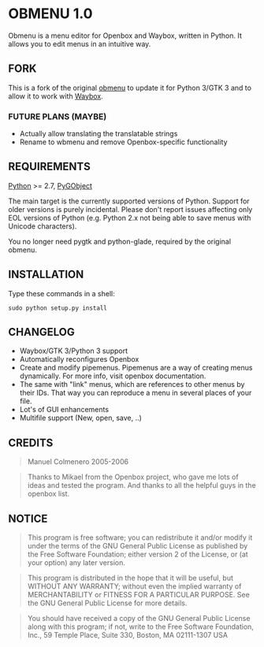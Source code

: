 # OBMENU 1.0

Obmenu is a menu editor for Openbox and Waybox, written in Python. It allows
you to edit menus in an intuitive way.

## FORK

This is a fork of the original [obmenu](http://obmenu.sourceforge.net/) to
update it for Python 3/GTK 3 and to allow it to work with
[Waybox](https://github.com/wizbright/waybox).

### FUTURE PLANS (MAYBE)

- Actually allow translating the translatable strings
- Rename to wbmenu and remove Openbox-specific functionality

## REQUIREMENTS

  [Python](http://python.org) >= 2.7,
  [PyGObject](https://pygobject.readthedocs.io)

  The main target is the currently supported versions of Python.  Support for
  older versions is purely incidental.  Please don't report issues affecting
  only EOL versions of Python (e.g. Python 2.x not being able to save menus
  with Unicode characters).

  You no longer need pygtk and python-glade, required by the original obmenu.

## INSTALLATION

Type these commands in a shell:

`sudo python setup.py install`

## CHANGELOG

- Waybox/GTK 3/Python 3 support
- Automatically reconfigures Openbox
- Create and modify pipemenus. Pipemenus are a way of creating menus
  dynamically. For more info, visit openbox documentation.
- The same with "link" menus, which are references to other menus by their IDs.
  That way you can reproduce a menu in several places of your file.
- Lot's of GUI enhancements
- Multifile support (New, open, save, ..)

## CREDITS

> Manuel Colmenero 2005-2006

> Thanks to Mikael from the Openbox project, who gave me lots of ideas and
> tested the program. And thanks to all the helpful guys in the openbox
> list.

## NOTICE

> This program is free software; you can redistribute it and/or modify
> it under the terms of the GNU General Public License as published by
> the Free Software Foundation; either version 2 of the License, or
> (at your option) any later version.

> This program is distributed in the hope that it will be useful,
> but WITHOUT ANY WARRANTY; without even the implied warranty of
> MERCHANTABILITY or FITNESS FOR A PARTICULAR PURPOSE.  See the
> GNU General Public License for more details.

> You should have received a copy of the GNU General Public License
> along with this program; if not, write to the Free Software
> Foundation, Inc., 59 Temple Place, Suite 330, Boston, MA  02111-1307  USA
